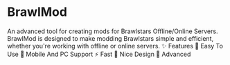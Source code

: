 # BrawlMod
 An advanced tool for creating mods for Brawlstars Offline/Online Servers. BrawlMod is designed to make modding Brawlstars simple and efficient, whether you're working with offline or online servers.  ✨ Features 🎯 Easy To Use 📱 Mobile And PC Support ⚡ Fast 🎨 Nice Design 🚀 Advanced
